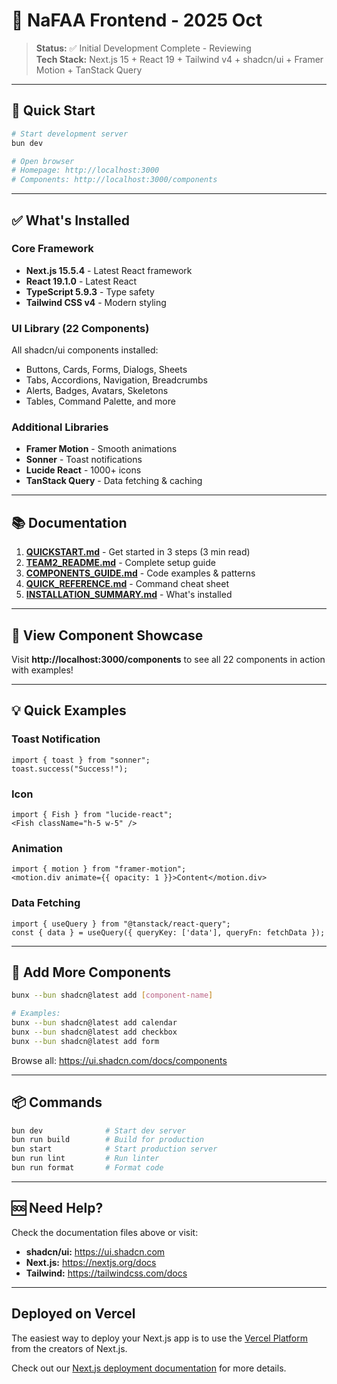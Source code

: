 # 🎉 NaFAA Frontend - 2025 Oct

> **Status:** ✅ Initial Development Complete - Reviewing   
> **Tech Stack:** Next.js 15 + React 19 + Tailwind v4 + shadcn/ui + Framer Motion + TanStack Query

---

## 🚀 Quick Start

```bash
# Start development server
bun dev

# Open browser
# Homepage: http://localhost:3000
# Components: http://localhost:3000/components
```

---

## ✅ What's Installed

### Core Framework
- **Next.js 15.5.4** - Latest React framework
- **React 19.1.0** - Latest React
- **TypeScript 5.9.3** - Type safety
- **Tailwind CSS v4** - Modern styling

### UI Library (22 Components)
All shadcn/ui components installed:
- Buttons, Cards, Forms, Dialogs, Sheets
- Tabs, Accordions, Navigation, Breadcrumbs
- Alerts, Badges, Avatars, Skeletons
- Tables, Command Palette, and more

### Additional Libraries
- **Framer Motion** - Smooth animations
- **Sonner** - Toast notifications
- **Lucide React** - 1000+ icons
- **TanStack Query** - Data fetching & caching

---

## 📚 Documentation

1. **[QUICKSTART.md](./QUICKSTART.md)** - Get started in 3 steps (3 min read)
2. **[TEAM2_README.md](./TEAM2_README.md)** - Complete setup guide
3. **[COMPONENTS_GUIDE.md](./COMPONENTS_GUIDE.md)** - Code examples & patterns
4. **[QUICK_REFERENCE.md](./QUICK_REFERENCE.md)** - Command cheat sheet
5. **[INSTALLATION_SUMMARY.md](./INSTALLATION_SUMMARY.md)** - What's installed

---

## 🎯 View Component Showcase

Visit **http://localhost:3000/components** to see all 22 components in action with examples!

---

## 💡 Quick Examples

### Toast Notification
```tsx
import { toast } from "sonner";
toast.success("Success!");
```

### Icon
```tsx
import { Fish } from "lucide-react";
<Fish className="h-5 w-5" />
```

### Animation
```tsx
import { motion } from "framer-motion";
<motion.div animate={{ opacity: 1 }}>Content</motion.div>
```

### Data Fetching
```tsx
import { useQuery } from "@tanstack/react-query";
const { data } = useQuery({ queryKey: ['data'], queryFn: fetchData });
```

---

## 🎨 Add More Components

```bash
bunx --bun shadcn@latest add [component-name]

# Examples:
bunx --bun shadcn@latest add calendar
bunx --bun shadcn@latest add checkbox
bunx --bun shadcn@latest add form
```

Browse all: https://ui.shadcn.com/docs/components

---

## 📦 Commands

```bash
bun dev              # Start dev server
bun run build        # Build for production
bun start            # Start production server
bun run lint         # Run linter
bun run format       # Format code
```

---

## 🆘 Need Help?

Check the documentation files above or visit:
- **shadcn/ui:** https://ui.shadcn.com
- **Next.js:** https://nextjs.org/docs
- **Tailwind:** https://tailwindcss.com/docs

---

## Deployed on Vercel

The easiest way to deploy your Next.js app is to use the [Vercel Platform](https://vercel.com/new?utm_medium=default-template&filter=next.js&utm_source=create-next-app&utm_campaign=create-next-app-readme) from the creators of Next.js.

Check out our [Next.js deployment documentation](https://nextjs.org/docs/app/building-your-application/deploying) for more details.
